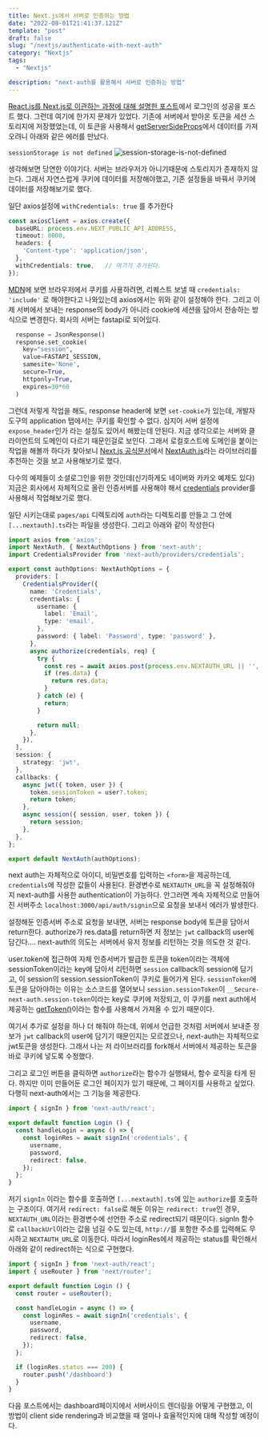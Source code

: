 ```yaml
---
title: Next.js에서 서버로 인증하는 방법
date: "2022-08-01T21:41:37.121Z"
template: "post"
draft: false
slug: "/nextjs/authenticate-with-next-auth"
category: "Nextjs"
tags:
  - "Nextjs"

description: "next-auth를 활용해서 서버로 인증하는 방법"
---
```


[React.js를 Next.js로 이관하는 과정에 대해 설명한 포스트](https://jasonkang14.github.io/nextjs/migrating-from-react)에서 로그인의 성공을 포스트 했다. 그런데 여기에 한가지 문제가 있었다. 기존에 서버에서 받아온 토큰을 세션 스토리지에 저장했었는데, 이 토큰을 사용해서 [getServerSideProps](https://nextjs.org/docs/basic-features/data-fetching/get-server-side-props)에서 데이터를 가져오려니 아래와 같은 에러를 만났다. 

`sessionStorage is not defined`
![session-storage-is-not-defined](https://i.imgur.com/vhmHcLl.png)

생각해보면 당연한 이야기다. 서버는 브라우저가 아니기때문에 스토리지가 존재하지 않는다. 그래서 자연스럽게 쿠키에 데이터를 저장해야했고, 기존 설정들을 바꿔서 쿠키에 데이터를 저장해보기로 했다. 

일단 axios설정에 `withCredentials: true` 를 추가한다
```typescript
const axiosClient = axios.create({
  baseURL: process.env.NEXT_PUBLIC_API_ADDRESS,
  timeout: 8000,
  headers: {
    'Content-type': 'application/json',
  },
  withCredentials: true,   // 여기가 추가된다. 
});
```

[MDN](https://developer.mozilla.org/en-US/docs/Web/API/Request/credentials)에 보면 브라우저에서 쿠키를 사용하려면, 리퀘스트 보낼 때  `credentials: 'include'` 로 해야한다고 나와있는데 axios에서는 위와 같이 설정해야 한다. 그리고 이제 서버에서 보내는 response의 body가 아니라 cookie에 세션을 담아서 전송하는 방식으로 변경한다. 회사의 서버는 fastapi로 되어있다. 

```python
  response = JsonResponse()
  response.set_cookie(
    key="session",
    value=FASTAPI_SESSION,
    samesite='None',
    secure=True,
    httponly=True,
    expires=30*60
  )
```

그런데 저렇게 작업을 해도, response header에 보면 `set-cookie`가 있는데, 개발자도구의 application 탭에서는 쿠키를 확인할 수 없다. 심지어 서버 설정에 `expose_header`인가 라는 설정도 있어서 해봤는데 안된다. 지금 생각으로는 서버와 클라이언트의 도메인이 다르기 때문인걸로 보인다. 그래서 로컬호스트에 도메인을 붙이는 작업을 해볼까 하다가 찾아보니 [Next.js 공식문서](https://nextjs.org/docs/authentication#authentication-providers)에서 [NextAuth.js](https://next-auth.js.org/)라는 라이브러리를 추천하는 것을 보고 사용해보기로 했다. 

다수의 예제들이 소셜로그인을 위한 것인데(신기하게도 네이버와 카카오 예제도 있다) 지금은 회사에서 자체적으로 올린 인증서버를 사용해야 해서 [credentials](https://next-auth.js.org/providers/credentials) provider를 사용해서 작업해보기로 했다. 

일단 시키는대로 `pages/api` 디렉토리에 `auth`라는 디렉토리를 만들고 그 안에 `[...nextauth].ts`라는 파일을 생성한다. 그리고 아래와 같이 작성한다

```typescript
import axios from 'axios';
import NextAuth, { NextAuthOptions } from 'next-auth';
import CredentialsProvider from 'next-auth/providers/credentials';

export const authOptions: NextAuthOptions = {
  providers: [
    CredentialsProvider({
      name: 'Credentials',
      credentials: {
        username: {
          label: 'Email',
          type: 'email',
        },
        password: { label: 'Password', type: 'password' },
      },
      async authorize(credentials, req) {
        try {
          const res = await axios.post(process.env.NEXTAUTH_URL || '', credentials);
          if (res.data) {
            return res.data;
          }
        } catch (e) {
          return;
        }

        return null;
      },
    }),
  ],
  session: {
    strategy: 'jwt',
  },
  callbacks: {
    async jwt({ token, user }) {
      token.sessionToken = user?.token;
      return token;
    },
    async session({ session, user, token }) {
      return session;
    },
  },
};

export default NextAuth(authOptions);

```

next auth는 자체적으로 아이디, 비밀번호를 입력하는 `<form>`을 제공하는데, `credentials`에 작성한 값들이 사용된다. 환경변수로 `NEXTAUTH_URL`을 꼭 설정해줘야지 next-auth를 사용한 authentication이 가능하다. 안그러면 계속 자체적으로 만들어진 서버주소 `localhost:3000/api/auth/signin`으로 요청을 보내서 에러가 발생한다. 

설정해둔 인증서버 주소로 요청을 보내면, 서버는 response body에 토큰을 담아서 return한다. authorize가 res.data를 return하면 저 정보는 `jwt` callback의 user에 담긴다.... next-auth의 의도는 서버에서 유저 정보를 리턴하는 것을 의도한 것 같다. 

user.token에 접근하여 자체 인증서버가 발급한 토큰을 token이라는 객체에 sessionToken이라는 key에 담아서 리턴하면 `session` callback의 session에 담기고, 이 session의 session.sessionToken이 쿠키로 들어가게 된다. `sessionToken`에 토큰을 담아야하는 이유는 소스코드를 열어보니 `session.sessionToken`이 `__Secure-next-auth.session-token`이라는 key로 쿠키에 저장되고, 이 쿠키를 next auth에서 제공하는 [getToken()](https://next-auth.js.org/tutorials/securing-pages-and-api-routes#using-gettoken)이라는 함수를 사용해서 가져올 수 있기 때문이다. 

여기서 추가로 설정을 하나 더 해줘야 하는데, 위에서 언급한 것처럼 서버에서 보내준 정보가 `jwt` callback의 user에 담기기 때문인지는 모르겠으나, next-auth는 자체적으로 jwt토큰을 생성한다. 그래서 나는 저 라이브러리를 fork해서 서버에서 제공하는 토큰을 바로 쿠키에 넣도록 수정했다. 

그리고 로그인 버튼을 클릭하면 `authorize`라는 함수가 실행돼서, 함수 로직을 타게 된다. 하지만 이미 만들어둔 로그인 페이지가 있기 때문에, 그 페이지를 사용하고 싶었다. 다행히 next-auth에서는 그 기능을 제공한다. 

```typescript
import { signIn } from 'next-auth/react';

export default function Login () {
  const handleLogin = async () => {
    const loginRes = await signIn('credentials', {
      username,
      password,
      redirect: false,
    });
  };
}

```

저기 `signIn` 이라는 함수를 호출하면 `[...nextauth].ts`에 있는 `authorize`를 호출하는 구조이다. 여기서 `redirect: false`로 해둔 이유는 `redirect: true`인 경우, `NEXTAUTH_URL`이라는 환경변수에 선언한 주소로 redirect되기 때문이다. signIn 함수로 `callbackUrl`이라는 값을 넘길 수도 있는데, `http://`를 포함한 주소를 입력해도 무시하고 `NEXTAUTH_URL`로 이동한다. 따라서 loginRes에서 제공하는 status를 확인해서 아래와 같이 redirect하는 식으로 구현했다. 

```typescript
import { signIn } from 'next-auth/react';
import { useRouter } from 'next/router';

export default function Login () {
  const router = useRouter();

  const handleLogin = async () => {
    const loginRes = await signIn('credentials', {
      username,
      password,
      redirect: false,
    });
  };

  if (loginRes.status === 200) {
    router.push('/dashboard')
  }
}
```

다음 포스트에서는 dashboard페이지에서 서버사이드 렌더링을 어떻게 구현했고, 이 방법이 client side rendering과 비교했을 때 얼마나 효율적인지에 대해 작성할 예정이다.